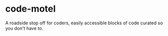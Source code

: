 # code-motel
A roadside stop off for coders, easily accessible blocks of code curated so you don't have to.

